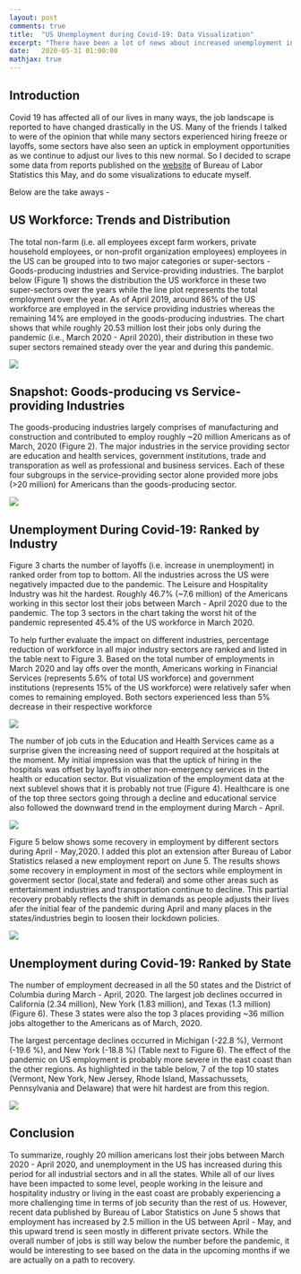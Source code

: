 ```yaml
---
layout: post
comments: true
title:  "US Unemployment during Covid-19: Data Visualization"
excerpt: "There have been a lot of news about increased unemployment in the US due to the pandemic (i.e. covid 19) lately. So I decided to scrape some data from a couple of recently published reports on the websit of Bureau of Labor Statistics and do a quick exploratory data analysis. This short writeup outlines my finidings."
date:   2020-05-31 01:00:00
mathjax: true
---
```


## Introduction

Covid 19 has affected all of our lives in many ways, the job landscape is reported to have changed drastically in the US. Many of the friends I talked to were of the opinion that while many sectors experienced hiring freeze or layoffs, some sectors have also seen an uptick in employment opportunities as we continue to adjust our lives to this new normal. So I decided to scrape some data from reports published on the [website](https://www.bls.gov/) of Bureau of Labor Statistics this May, and do some visualizations to educate myself. 

Below are the take aways -

## US Workforce: Trends and Distribution

The total non-farm (i.e. all employees except farm workers, private household employees, or non-profit organization employees) employees in the US can be grouped into to two major categories or super-sectors - Goods-producing industries and Service-providing industries. The barplot below (Figure 1) shows the distribution the US workforce in these two super-sectors over the years while the line plot represents the total employment over the year. As of April 2019, around 86% of the US workforce are employed in the service providing industries whereas the remaining 14% are employed in the goods-producing industries. The chart shows that while roughly 20.53 million lost their jobs only during the pandemic (i.e., March 2020 - April 2020), their distribution in these two super sectors remained steady over the year and during this pandemic.

<img src="/assets/Unemployment/US_Workforce_Trends.png">


## Snapshot: Goods-producing vs Service-providing Industries
 
The goods-producing industries largely comprises of manufacturing and construction and contributed to employ roughly ~20 million Americans as of March, 2020 (Figure 2). The major industries in the service providing sector are education and health services, government institutions, trade and transporation as well as professional and business services. Each of these four subgroups in the service-providing sector alone provided more jobs (>20 million) for Americans than the goods-producing sector.


<img src="/assets/Unemployment/unemployment_by_sector.png">


## Unemployment During Covid-19: Ranked by Industry
Figure 3 charts the number of layoffs (i.e. increase in unemployment) in ranked order from top to bottom. All the industries across the US were negatively impacted due to the pandemic. The Leisure and Hospitality Industry was hit the hardest. Roughly 46.7% (~7.6 million) of the Americans working in this sector lost their jobs between March - April 2020 due to the pandemic.  The top 3 sectors in the chart taking the worst hit of the pandemic represented 45.4% of the US workforce in March 2020. 

To help further evaluate the impact on different industries, percentage reduction of workforce in all major industry sectors are ranked and listed in the table next to Figure 3.   Based on the total number of employments in March 2020 and lay offs over the month, Americans working in Financial Services (represents 5.6% of total US workforce) and government institutions (represents 15% of the US workforce) were relatively safer when comes to remaining employed. Both sectors experienced less than 5% decrease in their respective workforce

<img src="/assets/Unemployment/unemployment_by_sectors.png">

The number of job cuts in the Education and Health Services came as a surprise given the increasing need of support required at the hospitals at the moment. My initial impression was that the uptick of hiring in the hospitals was offset by layoffs in other non-emergency services in the health or education sector. But visualization of the employment data at the next sublevel shows that it is probably not true (Figure 4). Healthcare is one of the top three sectors going through a decline and educational service also followed the downward trend in the employment during March - April. 

<img src="/assets/Unemployment/Employment_By_Industries.png">

Figure 5 below shows some recovery in employment by different sectors during April - May,2020. I added this plot an extension after Bureau of Labor Statistics  relased a new employment report on June 5. The results shows some recovery in employment in most of the sectors while employment in goverment sector (local,state and federal) and some other areas such as entertainment industries and transportation continue to decline. This partial recovery probably reflects the shift in demands as people adjusts their lives afer the initial fear of the pandemic during April and many places in the states/industries begin to loosen their lockdown policies. 

<img src="/assets/Unemployment/Recovery.png">

## Unemployment during Covid-19: Ranked by State
The number of employment decreased in all the 50 states and the District of Columbia during March - April, 2020. The largest job declines occurred in California  (2.34 million), New York (1.83 million), and Texas (1.3 million) (Figure 6). These 3 states were also the top 3 places providing ~36 million jobs altogether to the Americans as of March, 2020. 

The largest percentage declines occurred in Michigan (-22.8 %), Vermont (-19.6 %), and New York (-18.8 %) (Table next to Figure 6). The effect of the pandemic on US employment is probably more severe in the east coast than the other regions. As highlighted in the table below, 7 of the top 10 states (Vermont, New York, New Jersey, Rhode Island, Massachussets, Pennsylvania and Delaware)  that were hit hardest are from this region.


<img src="/assets/Unemployment/unemployment_by_state2.png">


## Conclusion
To summarize, roughly 20 million americans lost their jobs between March 2020 - April 2020, and  unemployment in the US has increased during this period for all industrial sectors and in all the states. While all of our lives have been impacted to some level, people working in the leisure and hospitality  industry or living in the east coast are probably experiencing a more challenging time in terms of job security than the rest of us. However, recent data published by Bureau of Labor Statistics on June 5 shows that employment has increased by 2.5 million in the US between April - May, and this upward trend is seen mostly in different private sectors. While the overall number of jobs is still way below the number before the pandemic, it would be interesting to see based on the data in the upcoming months if we are actually on a path to recovery.
